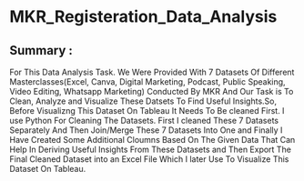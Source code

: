 # MKR_Registeration_Data_Analysis
## Summary :
For This Data Analysis Task. We Were Provided With 7 Datasets Of Different Masterclasses(Excel, Canva, Digital Marketing, Podcast, Public Speaking, Video Editing, Whatsapp Marketing) Conducted By MKR And Our Task is To Clean, Analyze and Visualize These Datsets To Find Useful Insights.So, Before Visualizng This Dataset On Tableau It Needs To Be cleaned First. I use Python For Cleaning The Datasets. First I cleaned These 7 Datasets Separately And Then Join/Merge These 7 Datasets Into One and Finally I Have Created Some Additional Cloumns Based On The Given Data That Can Help In Deriving Useful Insights From These Datasets and Then Export The Final Cleaned Dataset into an Excel File Which I later Use To Visualize This Dataset On Tableau.
